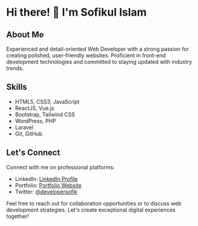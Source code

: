 # Hi there! 👋 I'm Sofikul Islam

## About Me
Experienced and detail-oriented Web Developer with a strong passion for creating polished, user-friendly websites. Proficient in front-end development technologies and committed to staying updated with industry trends.

## Skills
- HTML5, CSS3, JavaScript
- ReactJS, Vue.js
- Bootstrap, Tailwind CSS
- WordPress, PHP
- Laravel
- Git, GitHub


## Let's Connect
Connect with me on professional platforms:
- LinkedIn: [LinkedIn Profile](https://www.linkedin.com/in/developersofik/)
- Portfolio: [Portfolio Website](https://www.developersofik.xyz)
- Twitter: [@developersofik](https://twitter.com/developersofik)

Feel free to reach out for collaboration opportunities or to discuss web development strategies. Let's create exceptional digital experiences together!
